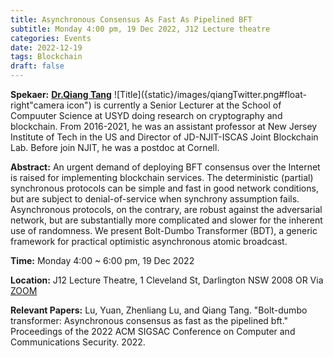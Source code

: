 ```yaml
---
title: Asynchronous Consensus As Fast As Pipelined BFT
subtitle: Monday 4:00 pm, 19 Dec 2022, J12 Lecture theatre
categories: Events
date: 2022-12-19
tags: Blockchain
draft: false
---
```

**Spekaer:** [**Dr.Qiang Tang**](https://alkistang.github.io/) ![Title]({static}/images/qiangTwitter.png#float-right"camera icon") is currently a Senior Lecturer at the School of Compuuter Science at USYD doing research on cryptography and blockchain. From 2016-2021, he was an assistant professor at New Jersey Institute of Tech in the US and Director of JD-NJIT-ISCAS Joint Blockchain Lab. Before join NJIT, he was a postdoc at Cornell. 

**Abstract:** An urgent demand of deploying BFT consensus over the Internet is raised for implementing blockchain services. The deterministic (partial) synchronous protocols can be simple and fast in good network conditions, but are subject to denial-of-service when synchrony assumption fails. Asynchronous protocols, on the contrary, are robust against the adversarial network, but are substantially more complicated and slower for the inherent use of randomness. We present Bolt-Dumbo Transformer (BDT), a generic framework for practical optimistic asynchronous atomic broadcast.

**Time:** Monday 4:00 ~ 6:00 pm, 19 Dec 2022

**Location:** J12 Lecture Theatre, 1 Cleveland St, Darlington NSW 2008 OR Via [ZOOM](https://zoom.us)

**Relevant Papers:** Lu, Yuan, Zhenliang Lu, and Qiang Tang. "Bolt-dumbo transformer: Asynchronous consensus as fast as the pipelined bft." Proceedings of the 2022 ACM SIGSAC Conference on Computer and Communications Security. 2022.
